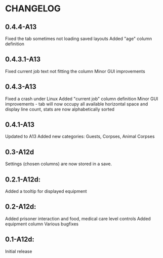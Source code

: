 # CHANGELOG

## 0.4.4-A13
Fixed the tab sometimes not loading saved layouts
Added "age" column definition

## 0.4.3.1-A13
Fixed current job text not fitting the column
Minor GUI improvements

## 0.4.3-A13
Fixed a crash under Linux
Added "current job" column definition
Minor GUI improvements - tab will now occupy all available horizontal space and display line count, stats are now alphabetically sorted

## 0.4.1-A13
Updated to A13
Added new categories: Guests, Corpses, Animal Corpses

## 0.3-A12d
Settings (chosen columns) are now stored in a save.

## 0.2.1-A12d:
Added a tooltip for displayed equipment

## 0.2-A12d:
Added prisoner interaction and food, medical care level controls
Added equipment column
Various bugfixes

## 0.1-A12d:
Initial release
